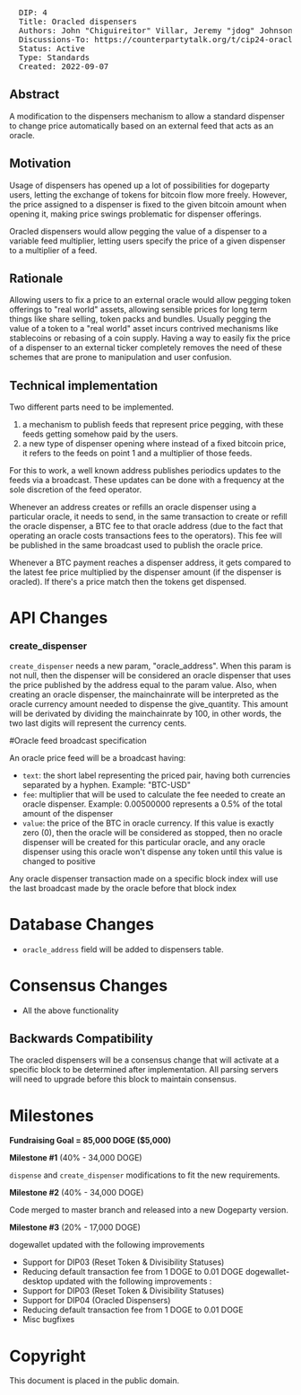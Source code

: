 <pre>
  DIP: 4
  Title: Oracled dispensers
  Authors: John "Chiguireitor" Villar, Jeremy "jdog" Johnson, Javier "pataegrillo" Varona
  Discussions-To: https://counterpartytalk.org/t/cip24-oracled-dispensers/6030
  Status: Active
  Type: Standards
  Created: 2022-09-07
</pre>

## Abstract ##

A modification to the dispensers mechanism to allow a standard dispenser to change
price automatically based on an external feed that acts as an oracle.

## Motivation ##

Usage of dispensers has opened up a lot of possibilities for dogeparty users,
letting the exchange of tokens for bitcoin flow more freely. However, the price
assigned to a dispenser is fixed to the given bitcoin amount when opening it,
making price swings problematic for dispenser offerings.

Oracled dispensers would allow pegging the value of a dispenser to a variable
feed multiplier, letting users specify the price of a given dispenser to a
multiplier of a feed.

## Rationale ##

Allowing users to fix a price to an external oracle would allow pegging token
offerings to "real world" assets, allowing sensible prices for long term things
like share selling, token packs and bundles. Usually pegging the value of a
token to a "real world" asset incurs contrived mechanisms like stablecoins or
rebasing of a coin supply. Having a way to easily fix the price of a dispenser
to an external ticker completely removes the need of these schemes that are
prone to manipulation and user confusion.

## Technical implementation ##

Two different parts need to be implemented.

 1) a mechanism to publish feeds that represent price pegging, with these feeds
 getting somehow paid by the users.
 2) a new type of dispenser opening where instead of a fixed bitcoin price, it
 refers to the feeds on point 1 and a multiplier of those feeds.

For this to work, a well known address publishes periodics updates to the feeds
via a broadcast. These updates can be done with a frequency at the sole
discretion of the feed operator.

Whenever an address creates or refills an oracle dispenser using a particular 
oracle, it needs to send, in the same transaction to create or refill the oracle
dispenser, a BTC fee to that oracle address (due to the fact that operating an 
oracle costs transactions fees to the operators). This fee will be published in
the same broadcast used to publish the oracle price. 

Whenever a BTC payment reaches a dispenser address, it gets compared to the
latest fee price multiplied by the dispenser amount (if the dispenser is oracled).
If there's a price match then the tokens get dispensed.

# API Changes

### create_dispenser

`create_dispenser` needs a new param, "oracle_address". When this param is not null,
then the dispenser will be considered an oracle dispenser that uses the price
published by the address equal to the param value. Also, when creating an oracle
dispenser, the mainchainrate will be interpreted as the oracle currency amount
needed to dispense the give_quantity. This amount will be derivated by dividing the
mainchainrate by 100, in other words, the two last digits will represent the
currency cents.

#Oracle feed broadcast specification

An oracle price feed will be a broadcast having:

* `text`: the short label representing the priced pair, having both currencies 
separated by a hyphen. Example: "BTC-USD"
* `fee`: multiplier that will be used to calculate the fee needed to create an
oracle dispenser. Example: 0.00500000 represents a 0.5% of the total amount
of the dispenser
* `value`: the price of the BTC in oracle currency. If this value is exactly zero
(0), then the oracle will be considered as stopped, then no oracle dispenser will be
created for this particular oracle, and any oracle dispenser using this oracle won't
dispense any token until this value is changed to positive

Any oracle dispenser transaction made on a specific block index will use the last
broadcast made by the oracle before that block index

# Database Changes

* `oracle_address` field will be added to dispensers table. 

# Consensus Changes

* All the above functionality

## Backwards Compatibility ##

The oracled dispensers will be a consensus change that will activate at a specific
block to be determined after implementation. All parsing servers will need to
upgrade before this block to maintain consensus.

# Milestones

**Fundraising Goal = 85,000 DOGE ($5,000)**

**Milestone #1** (40% - 34,000 DOGE)

`dispense` and  `create_dispenser` modifications to fit the
new requirements.

**Milestone #2** (40% - 34,000 DOGE)

Code merged to master branch and released into a new Dogeparty version.

**Milestone #3** (20% - 17,000 DOGE)

dogewallet updated with the following improvements
- Support for DIP03 (Reset Token & Divisibility Statuses)
- Reducing default transaction fee from 1 DOGE to 0.01 DOGE
dogewallet-desktop updated with the following improvements :
- Support for DIP03 (Reset Token & Divisibility Statuses)
- Support for DIP04 (Oracled Dispensers)
- Reducing default transaction fee from 1 DOGE to 0.01 DOGE
- Misc bugfixes


# Copyright

This document is placed in the public domain.

